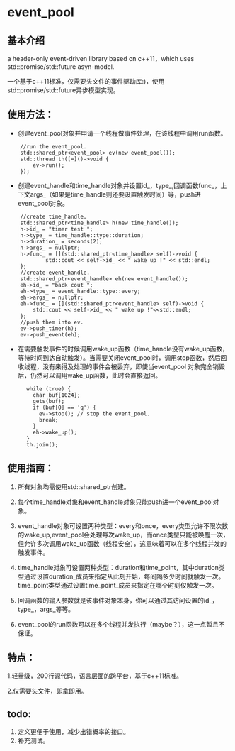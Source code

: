 # event_pool

## 基本介绍

a header-only event-driven library based on c++11，which uses std::promise/std::future asyn-model.

一个基于c++11标准，仅需要头文件的事件驱动库:)，使用std::promise/std::future异步模型实现。

## 使用方法：

* 创建event_pool对象并申请一个线程做事件处理，在该线程中调用run函数。
```
    //run the event_pool.
    std::shared_ptr<event_pool> ev(new event_pool());
    std::thread th([=]()->void {
        ev->run();
    });
```
* 创建event_handle和time_handle对象并设置id_，type_,回调函数func_，上下文args_（如果是time_handle则还要设置触发时间）等，push进event_pool对象。
```
    //create time_handle.
    std::shared_ptr<time_handle> h(new time_handle());
    h->id_ = "timer test ";
    h->type_ = time_handle::type::duration;
    h->duration_ = seconds(2);
    h->args_ = nullptr;
    h->func_ = [](std::shared_ptr<time_handle> self)->void {
            std::cout << self->id_ << " wake up !" << std::endl;
    };
    //create event_handle.
    std::shared_ptr<event_handle> eh(new event_handle());
    eh->id_ = "back cout ";
    eh->type_ = event_handle::type::every;
    eh->args_ = nullptr;
    eh->func_ = [](std::shared_ptr<event_handle> self)->void {
        std::cout << self->id_ << " wake up !"<<std::endl;
    };
    //push them into ev.
    ev->push_timer(h);
    ev->push_event(eh);
 ```
* 在需要触发事件的时候调用wake_up函数（time_handle没有wake_up函数，等待时间到达自动触发）。当需要关闭event_pool时，调用stop函数，然后回收线程，没有来得及处理的事件会被丢弃，即使当event_pool
对象完全销毁后，仍然可以调用wake_up函数，此时会直接返回。
 ```
       while (true) {
         char buf[1024];
         gets(buf);
         if (buf[0] == 'q') {
           ev->stop(); // stop the event_pool.
           break;
         }
         eh->wake_up();
       }
       th.join();
 ```
 
## 使用指南：

1. 所有对象均需使用std::shared_ptr创建。

2. 每个time_handle对象和event_handle对象只能push进一个event_pool对象。

3. event_handle对象可设置两种类型：every和once，every类型允许不限次数的wake_up,event_pool会处理每次wake_up，而once类型只能被唤醒一次，但允许多次调用wake_up函数（线程安全），这意味着可以在多个线程并发的触发事件。

4. time_handle对象可设置两种类型：duration和time_point，其中duration类型通过设置duration_成员来指定从此刻开始，每间隔多少时间就触发一次。time_point类型通过设置time_point_成员来指定在哪个时刻仅触发一次。

5. 回调函数的输入参数就是该事件对象本身，你可以通过其访问设置的id_，type_，args_等等。

6. event_pool的run函数可以在多个线程并发执行（maybe？），这一点暂且不保证。

## 特点：

1.轻量级，200行源代码，语言层面的跨平台，基于c++11标准。

2.仅需要头文件，即拿即用。

## todo:
1. 定义更便于使用，减少出错概率的接口。
2. 补充测试。
